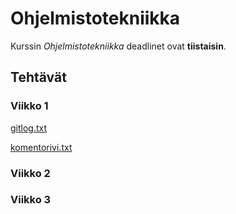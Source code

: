 # Ohjelmistotekniikka

Kurssin _Ohjelmistotekniikka_ deadlinet ovat __tiistaisin__.

## Tehtävät

### Viikko 1

[gitlog.txt](https://github.com/kiaoraquok/ot-harjoitustyo/blob/master/laskarit/viikko1/gitlog.txt)

[komentorivi.txt](https://github.com/kiaoraquok/ot-harjoitustyo/blob/master/laskarit/viikko1/komentorivi.txt)

### Viikko 2

### Viikko 3

